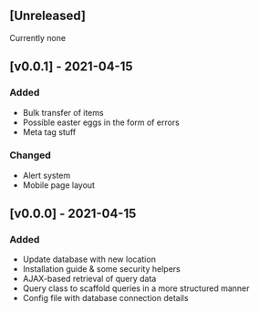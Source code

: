 ## [Unreleased]

Currently none

## [v0.0.1] - 2021-04-15

### Added

- Bulk transfer of items
- Possible easter eggs in the form of errors
- Meta tag stuff

### Changed

- Alert system
- Mobile page layout

## [v0.0.0] - 2021-04-15

### Added

- Update database with new location
- Installation guide & some security helpers
- AJAX-based retrieval of query data
- Query class to scaffold queries in a more structured manner
- Config file with database connection details